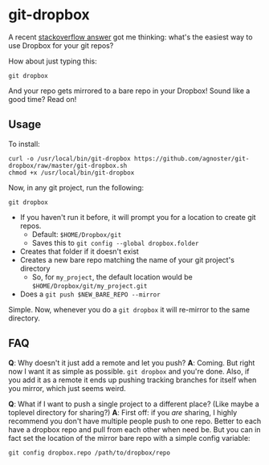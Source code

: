 # git-dropbox

A recent [stackoverflow answer] got me thinking: what's the easiest way to use Dropbox for your git repos?

How about just typing this:

    git dropbox

And your repo gets mirrored to a bare repo in your Dropbox! Sound like a good time? Read on!

## Usage

To install:

    curl -o /usr/local/bin/git-dropbox https://github.com/agnoster/git-dropbox/raw/master/git-dropbox.sh
    chmod +x /usr/local/bin/git-dropbox

Now, in any git project, run the following:

    git dropbox

- If you haven't run it before, it will prompt you for a location to create git repos.
  - Default: `$HOME/Dropbox/git`
  - Saves this to `git config --global dropbox.folder`
- Creates that folder if it doesn't exist
- Creates a new bare repo matching the name of your git project's directory
  - So, for `my_project`, the default location would be `$HOME/Dropbox/git/my_project.git`
- Does a `git push $NEW_BARE_REPO --mirror`

Simple. Now, whenever you do a `git dropbox` it will re-mirror to the same directory.

## FAQ

**Q**: Why doesn't it just add a remote and let you push?
**A**: Coming. But right now I want it as simple as possible. `git dropbox` and you're done. Also, if you add it as a remote it ends up pushing tracking branches for itself when you mirror, which just seems weird.

**Q**: What if I want to push a single project to a different place? (Like maybe a toplevel directory for sharing?)
**A**: First off: if you *are* sharing, I highly recommend you don't have multiple people push to one repo. Better to each have a dropbox repo and pull from each other when need be. But you can in fact set the location of the mirror bare repo with a simple config variable:

    git config dropbox.repo /path/to/dropbox/repo

[stackoverflow answer]: http://stackoverflow.com/questions/1960799/using-gitdropbox-together-effectively/1961515#1961515
